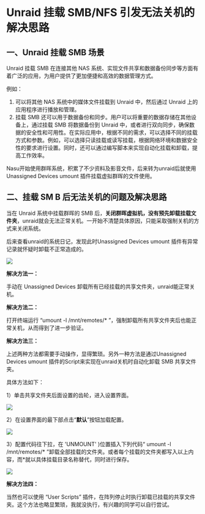 # Unraid 挂载 SMB/NFS 引发无法关机的解决思路

## 一、Unraid 挂载 SMB 场景

Unraid 挂载 SMB 在连接其他 NAS 系统、实现文件共享和数据备份同步等方面有着广泛的应用，为用户提供了更加便捷和高效的数据管理方式。

例如：

1. 可以将其他 NAS 系统中的媒体文件挂载到 Unraid 中，然后通过 Unraid 上的应用程序进行播放和管理。
2. 挂载 SMB 还可以用于数据备份和同步。用户可以将重要的数据存储在其他设备上，通过挂载 SMB 将数据备份到 Unraid 中，或者进行双向同步，确保数据的安全性和可用性。在实际应用中，根据不同的需求，可以选择不同的挂载方式和参数。例如，可以选择只读挂载或读写挂载，根据网络环境和数据安全性的要求进行设置。同时，还可以通过编写脚本来实现自动化挂载和卸载，提高工作效率。

Nasu开始使用群晖系统，积累了不少资料及影音文件，后来转为unraid后就使用Unassigned Devices umount 插件挂载虚拟群晖的文件使用。

## 二、挂载 SM B 后无法关机的问题及解决思路

当在 Unraid 系统中挂载群晖的 SMB 后，**关闭群晖虚拟机，没有预先卸载挂载文件夹**，unraid就会无法正常关机。一开始不清楚具体原因，只能采取强制关机的方式来关闭系统。

后来查看unraid的系统日记，发现此时Unassigned Devices umount 插件有异常记录就怀疑时卸载不正常造成的。

![](https://webp.nas-u.top/Nasu_241031144353.png)

**解决方法一：**

手动在 Unassigned Devices 卸载所有已经挂载的共享文件夹，unraid能正常关机。

**解决方法二：**

打开终端运行 “umount -l /mnt/remotes/* ”，强制卸载所有共享文件夹后也能正常关机，从而得到了进一步验证。

**解决方法三：**

上述两种方法都需要手动操作，显得繁琐。另外一种方法是通过Unassigned Devices umount 插件的Script来实现在unraid关机时自动化卸载 SMB 共享文件夹。

具体方法如下：

1）单击共享文件夹后面设置的齿轮，进入设置界面。

![](https://webp.nas-u.top/Nasu_241031145957.png)

2）在设置界面的最下部点击“**默认**”按钮加载配置。

![](https://webp.nas-u.top/Nasu_241031150350.png)

3）配置代码往下拉，在 'UNMOUNT' )位置插入下列代码“ umount -l /mnt/remotes/* ”卸载全部挂载的文件夹。或者每个挂载的文件夹都写入以上内容，而*就以具体挂载目录名称替代，同时进行保存。

![](https://webp.nas-u.top/Nasu_241031150819.png)

**解决方法四：**

当然也可以使用 “User Scripts” 插件，在阵列停止时执行卸载已挂载的共享文件夹。这个方法也略显繁琐，我就没执行，有兴趣的同学可以自行尝试。